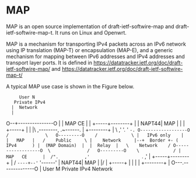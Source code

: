 MAP
=======


MAP is an open source implementation of draft-ietf-softwire-map and
draft-ietf-softwire-map-t. It runs on Linux and Openwrt.

MAP is a mechanism for transporting IPv4 packets across an IPv6 network
using IP translation (MAP-T) or encapsulation (MAP-E), and a generic
mechanism for mapping between IPv6 addresses and IPv4 addresses and
transport layer ports. It is defined in
https://datatracker.ietf.org/doc/draft-ietf-softwire-map/ and
https://datatracker.ietf.org/doc/draft-ietf-softwire-map-t/


A typical MAP use case is shown in the Figure below.
   
         User N
       Private IPv4
      |  Network
      |
   O--+---------------O
   |  |  MAP CE       |
   | +-----+--------+ |
   | NAPT44|  MAP   | |
   | +-----+      | | |\    ,--------,                       .~------.
   |       +--------+ | \ ,'          '.                    '         `-.
   O------------------O  /              \   O---------O    /             \
                        |   IPv6 only    |  |   MAP   |   /    Public     \
                        |    Network     |--+  Border +- (       IPv4      )
                        |  (MAP Domain)  |  |  Relay  |   \    Network    /
   O------------------O  \              /   O---------O    \             /
   |    MAP   CE      |  /".          ,'                    `.         ,'
   | +-----+--------+ | /   `----+--'`                         '------'
   | NAPT44|  MAP   | |/
   | +-----+        | |
   |   |   +--------+ |
   O---.--------------O
       |
        User M
      Private IPv4
        Network

